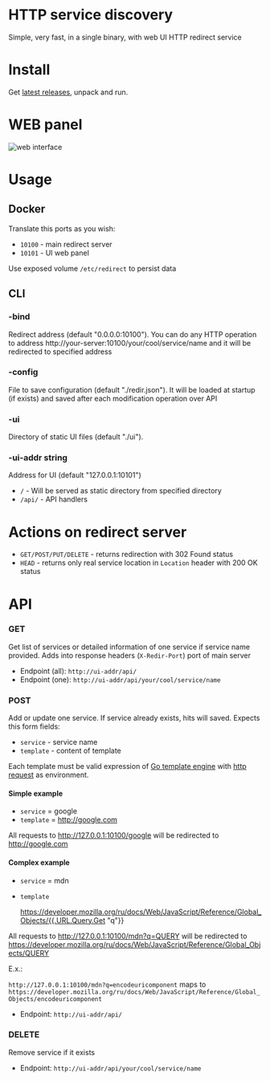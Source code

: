 # HTTP service discovery

Simple, very fast, in a single binary, with web UI HTTP redirect service

# Install

Get [latest releases](https://github.com/reddec/redirect/releases), unpack and run.


# WEB panel

![web interface](http://reddec.github.io/images/redirect_ui.png)

# Usage

## Docker

Translate this ports as you wish:

* `10100` - main redirect server
* `10101` - UI web panel

Use exposed volume `/etc/redirect` to persist data
## CLI

### -bind

Redirect address (default "0.0.0.0:10100"). You can do any HTTP operation
to address http://your-server:10100/your/cool/service/name and it will be redirected to specified address

### -config

File to save configuration (default "./redir.json").
It will be loaded at startup (if exists) and saved after each modification operation over API

### -ui

Directory of static UI files (default "./ui").

### -ui-addr string

Address for UI (default "127.0.0.1:10101")

* `/` - Will be served as static directory from specified directory
* `/api/`  - API handlers

# Actions on redirect server

* `GET/POST/PUT/DELETE` - returns redirection with 302 Found status
* `HEAD` - returns only real service location in `Location` header with 200 OK status

# API

### GET

Get list of services or detailed information of one service if service name provided.
Adds into response headers (`X-Redir-Port`) port of main server

* Endpoint (all):  `http://ui-addr/api/`
* Endpoint (one):  `http://ui-addr/api/your/cool/service/name`

### POST

Add or update one service. If service already exists, hits will saved.
Expects this form fields:

* `service` - service name
* `template` - content of template

Each template must be valid expression of [Go template engine](https://golang.org/pkg/text/template/)
with [http request](https://golang.org/pkg/net/http/#Request) as environment.

#### Simple example

* `service` = google
* `template` = http://google.com

All requests to http://127.0.0.1:10100/google will be redirected to http://google.com

#### Complex example

* `service` = mdn
* `template`

    https://developer.mozilla.org/ru/docs/Web/JavaScript/Reference/Global_Objects/{{.URL.Query.Get "q"}}

All requests to http://127.0.0.1:10100/mdn?q=QUERY will be redirected to
https://developer.mozilla.org/ru/docs/Web/JavaScript/Reference/Global_Objects/QUERY

E.x.:

`http://127.0.0.1:10100/mdn?q=encodeuricomponent` maps to
`https://developer.mozilla.org/ru/docs/Web/JavaScript/Reference/Global_Objects/encodeuricomponent`

* Endpoint:  `http://ui-addr/api/`

### DELETE

Remove service if it exists

* Endpoint:  `http://ui-addr/api/your/cool/service/name`
